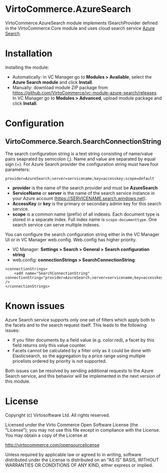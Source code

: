 ﻿# VirtoCommerce.AzureSearch
VirtoCommerce.AzureSearch module implements ISearchProvider defined in the VirtoCommerce.Core module and uses cloud search service <a href="https://azure.microsoft.com/en-us/services/search/" target="_blank">Azure Search</a>.

# Installation
Installing the module:
* Automatically: in VC Manager go to **Modules > Available**, select the **Azure Search module** and click **Install**.
* Manually: download module ZIP package from https://github.com/VirtoCommerce/vc-module-azure-search/releases. In VC Manager go to **Modules > Advanced**, upload module package and click **Install**.

# Configuration
## VirtoCommerce.Search.SearchConnectionString
The search configuration string is a text string consisting of name/value pairs seaprated by semicolon (;). Name and value are separated by equal sign (=).
For Azure Search provider the configuration string must have four parameters:
```
provider=AzureSearch;server=servicename;key=accesskey;scope=default
```
* **provider** is the name of the search provider and must be **AzureSearch**
* **ServiceName** or **server** is the name of the search service instance in your Azure account (https://SERVICENAME.search.windows.net).
* **AccessKey** or **key** is the primary or secondary admin key for this search service.
* **scope** is a common name (prefix) of all indexes. Each document type is stored in a separate index. Full index name is `scope-documenttype`. One search service can serve multiple indexes.

You can configure the search configuration string either in the VC Manager UI or in VC Manager web.config. Web.config has higher priority.
* VC Manager: **Settings > Search > General > Search configuration string**
* web.config: **connectionStrings > SearchConnectionString**:
```
<connectionStrings>
    <add name="SearchConnectionString" connectionString="provider=AzureSearch;server=servicename;key=accesskey;scope=default" />
</connectionStrings>
```

# Known issues
Azure Search service supports only one set of filters which apply both to the facets and to the search request itself. This leads to the following issues:
* If you filter documents by a field value (e.g. color:red), a facet by this field returns only this value counter.
* Facets cannot be calculated by a filter only as it could be done with Elasticsearch, so the aggregation by a price range using multiple pricelists ordered by priority is not supported.

Both issues can be resolved by sending additional requests to the Azure Search service, and this behavior will be implemented in the next version of this module.

# License
Copyright (c) Virtosoftware Ltd. All rights reserved.

Licensed under the Virto Commerce Open Software License (the "License"); you
may not use this file except in compliance with the License. You may
obtain a copy of the License at

http://virtocommerce.com/opensourcelicense

Unless required by applicable law or agreed to in writing, software
distributed under the License is distributed on an "AS IS" BASIS,
WITHOUT WARRANTIES OR CONDITIONS OF ANY KIND, either express or
implied.
